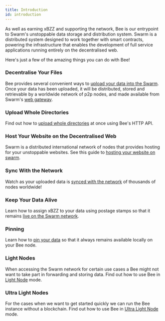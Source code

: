 ```yaml
---
title: Introduction
id: introduction
---
```


As well as earning xBZZ and supporting the network, Bee is our
entrypoint to Swarm's unstoppable data storage and distribution
system. Swarm is a distributed system designed to work together with
smart contracts, powering the infrastructure that enables the development of full
service applications running entirely on the decentralised web.

Here's just a few of the amazing things you can do with Bee!

### Decentralise Your Files

Bee provides several convenient ways to [upload your data into the Swarm](/docs/develop/access-the-swarm/upload-and-download). Once your data has been uploaded, it will be distributed, stored and retrievable by a worldwide network of p2p nodes, and made available from Swarm's [web gateway](https://gateway.ethswarm.org).

### Upload Whole Directories

Find out how to [upload whole directories](/docs/develop/access-the-swarm/upload-and-download) at once using Bee's HTTP API.

### Host Your Website on the Decentralised Web

Swarm is a distributed international network of nodes that provides hosting for your unstoppable websites. See this guide to [hosting your website on swarm](/docs/develop/access-the-swarm/host-your-website).

### Sync With the Network

Watch as your uploaded data is [synced with the network](/docs/develop/access-the-swarm/syncing) of thousands of nodes worldwide!

### Keep Your Data Alive

Learn how to assign xBZZ to your data using postage stamps so that it remains [live on the Swarm network](/docs/develop/access-the-swarm/keep-your-data-alive).

### Pinning

Learn how to [pin your data](/docs/develop/access-the-swarm/pinning) so that it always remains available locally on your Bee node.

### Light Nodes

When accessing the Swarm network for certain use cases a Bee might not want to take part in forwarding and storing data. Find out how to use Bee in [Light Node](/docs/bee/working-with-bee/light-nodes) mode.

### Ultra Light Nodes

For the cases when we want to get started quickly we can run the Bee instance without a blockchain. Find out how to use Bee in [Ultra Light Node](/docs/bee/working-with-bee/ultra-light-nodes) mode.
